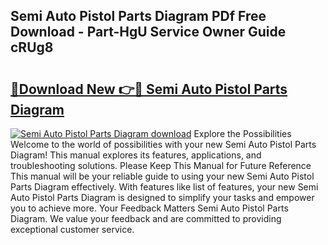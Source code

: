 ## Semi Auto Pistol Parts Diagram PDf Free Download - Part-HgU Service Owner Guide cRUg8

# <h2><a href="http://dfk0mpo.blite.top/?on=Semi+Auto+Pistol+Parts+Diagram">🔗Download New 👉🔴 Semi Auto Pistol Parts Diagram</a></h2>

[![Semi Auto Pistol Parts Diagram download](https://i.imgur.com/lujVjoI.png)](http://dfk0mpo.blite.top/?on=Semi+Auto+Pistol+Parts+Diagram)
Explore the Possibilities Welcome to the world of possibilities with your new Semi Auto Pistol Parts Diagram! This manual explores its features, applications, and troubleshooting solutions. Please Keep This Manual for Future Reference This manual will be your reliable guide to using your new Semi Auto Pistol Parts Diagram effectively. With features like list of features, your new Semi Auto Pistol Parts Diagram is designed to simplify your tasks and empower you to achieve more. Your Feedback Matters Semi Auto Pistol Parts Diagram. We value your feedback and are committed to providing exceptional customer service.
